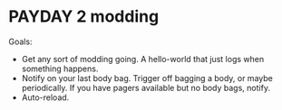 PAYDAY 2 modding
================

Goals:

* Get any sort of modding going. A hello-world that just logs when something
  happens.
* Notify on your last body bag. Trigger off bagging a body, or maybe periodically.
  If you have pagers available but no body bags, notify.
* Auto-reload.
